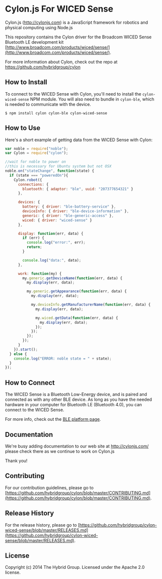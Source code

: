 # Cylon.js For WICED Sense

Cylon.js (http://cylonjs.com) is a JavaScript framework for robotics and
physical computing using Node.js

This repository contains the Cylon driver for the Broadcom WICED Sense Bluetooth LE development kit [http://www.broadcom.com/products/wiced/sense/](http://www.broadcom.com/products/wiced/sense/).

For more information about Cylon, check out the repo at
https://github.com/hybridgroup/cylon

## How to Install

To connect to the WICED Sense with Cylon, you'll need to install the `cylon-wiced-sense` NPM module.
You will also need to bundle in `cylon-ble`, which is needed to communicate with the device.

    $ npm install cylon cylon-ble cylon-wiced-sense

## How to Use

Here's a short example of getting data from the WICED Sense with Cylon:

```javascript
var noble = require("noble");
var Cylon = require("cylon");

//wait for noble to power on
//this is necessary for Ubuntu system but not OSX
noble.on("stateChange", function(state) {
  if (state === "poweredOn"){
    Cylon.robot({
      connections: {
        bluetooth: { adaptor: "ble", uuid: "207377654321" }
      },

      devices: {
        battery: { driver: "ble-battery-service" },
        deviceInfo: { driver: "ble-device-information" },
        generic: { driver: "ble-generic-access" },
        wiced: { driver: "wiced-sense" }
      },

      display: function(err, data) {
        if (err) {
          console.log("error:", err);
          return;
        }

        console.log("data:", data);
      },

      work: function(my) {
        my.generic.getDeviceName(function(err, data) {
          my.display(err, data);

          my.generic.getAppearance(function(err, data) {
            my.display(err, data);

            my.deviceInfo.getManufacturerName(function(err, data) {
              my.display(err, data);

              my.wiced.getData(function(err, data) {
                my.display(err, data);
              });
            });
          });
        });
      }
    }).start();
  } else {
    console.log("ERROR: noble state = " + state);
  }
});
```

## How to Connect

The WICED Sense is a Bluetooth Low-Energy device, and is paired and connected as with any other BLE device. As long as you have the needed hardware in your computer for Bluetooth LE (Bluetooth 4.0), you can connect to the WICED Sense.

For more info, check out the [BLE platform page](http://cylonjs.com/documentation/platforms/ble).

## Documentation

We're busy adding documentation to our web site at http://cylonjs.com/ please check there as we continue to work on Cylon.js

Thank you!

## Contributing

For our contribution guidelines, please go to [https://github.com/hybridgroup/cylon/blob/master/CONTRIBUTING.md](https://github.com/hybridgroup/cylon/blob/master/CONTRIBUTING.md).

## Release History

For the release history, please go to [https://github.com/hybridgroup/cylon-wiced-sense/blob/master/RELEASES.md](https://github.com/hybridgroup/cylon-wiced-sense/blob/master/RELEASES.md).

## License

Copyright (c) 2014 The Hybrid Group. Licensed under the Apache 2.0 license.
